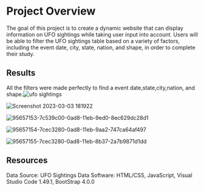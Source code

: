 
# Project Overview


 The goal of this project is to create a dynamic website that can display information on UFO sightings while taking user input into account.
Users will be able to filter the UFO sightings table based on a variety of factors, including the event date, city, state, nation, and shape, in order to complete their study.

 

 
## Results
All the filters were made perfectly to find a event date,state,city,nation, and shape.![ufo sightings](https://user-images.githubusercontent.com/114198811/222853728-0d3ed6f2-84c5-4a15-9ba9-d02c89399c83.png)


![Screenshot 2023-03-03 181922](https://user-images.githubusercontent.com/114198811/222853668-6f68e6ec-1097-48d9-8da1-1f70d71e6e23.png)

![95657153-7c539c00-0ad8-11eb-9ed0-8ec629dc28d1](https://user-images.githubusercontent.com/114198811/222854286-ae3114e4-a8ea-44ec-87e1-651736014262.png)


![95657154-7cec3280-0ad8-11eb-9aa2-747ca64af497](https://user-images.githubusercontent.com/114198811/222854222-ded1bb49-fe96-47bd-935b-66ceba818a58.png)

![95657155-7cec3280-0ad8-11eb-8b37-2a7b9871d1dd](https://user-images.githubusercontent.com/114198811/222854258-8630bfe2-0a31-4024-ad95-2e96aec84fcc.png)


## Resources
Data Source: UFO Sightings Data
Software: HTML/CSS, JavaScript, Visual Studio Code 1.49.1, BootStrap 4.0.0
